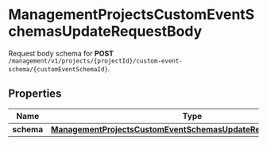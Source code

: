 

# ManagementProjectsCustomEventSchemasUpdateRequestBody

Request body schema for **POST** `/management/v1/projects/{projectId}/custom-event-schema/{customEventSchemaId}`.

## Properties

| Name | Type | Description |
|------------ | ------------- | ------------- |
|**schema** | [**ManagementProjectsCustomEventSchemasUpdateRequestBodySchema**](ManagementProjectsCustomEventSchemasUpdateRequestBodySchema.md) |  |



